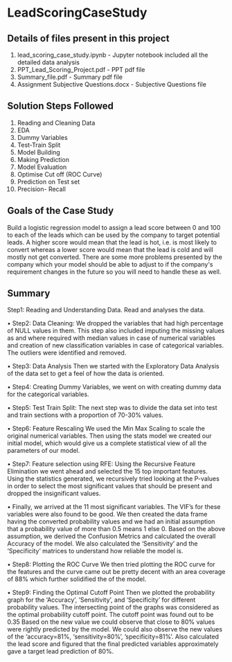 # LeadScoringCaseStudy

## Details of files present in this project
1. lead_scoring_case_study.ipynb - Jupyter notebook included all the detailed data analysis
2. PPT_Lead_Scoring_Project.pdf - PPT pdf file
3. Summary_file.pdf - Summary pdf file
4. Assignment Subjective Questions.docx - Subjective Questions file

## Solution Steps Followed

1. Reading and Cleaning Data
2. EDA
3. Dummy Variables
4. Test-Train Split
5. Model Building
6. Making Prediction
7. Model Evaluation
8. Optimise Cut off (ROC Curve)
9. Prediction on Test set
10. Precision- Recall

## Goals of the Case Study
Build a logistic regression model to assign a lead score between 0 and 100 to each of the leads which can be used by the company to target potential leads. A higher score would mean that the lead is hot, i.e. is most likely to convert whereas a lower score would mean that the lead is cold and will mostly not get converted. There are some more problems presented by the company which your model should be able to adjust to if the company's requirement changes in the future so you will need to handle these as well.


## Summary
 
 Step1: Reading and Understanding Data. Read and analyses the data.  
 
• Step2: Data Cleaning:  We dropped the variables that had high percentage of NULL 
values in them. This step also included imputing the missing values as and where 
required with median values in case of numerical variables and creation of new 
classification variables in case of categorical variables. The outliers were identified 
and removed.    

• Step3: Data Analysis Then we started with the Exploratory Data Analysis of the data 
set to get a feel of how the data is oriented.  

• Step4: Creating Dummy Variables, we went on with creating dummy data for the 
categorical variables.

• Step5: Test Train Split:  The next step was to divide the data set into test and train 
sections with a proportion of 70-30% values.

• Step6: Feature Rescaling We used the Min Max Scaling to scale the original numerical 
variables. Then using the stats model we created our initial model, which would give 
us a complete statistical view of all the parameters of our model.  

• Step7: Feature selection using RFE:  Using the Recursive Feature Elimination we went 
ahead and selected the 15 top important features. Using the statistics generated, we 
recursively tried looking at the P-values in order to select the most significant values 
that should be present and dropped the insignificant values. 

• Finally, we arrived at the 11 most significant variables. The VIF’s for these variables 
were also found to be good. We then created the data frame having the converted 
probability values and we had an initial assumption that a probability value of more 
than 0.5 means 1 else 0. Based on the above assumption, we derived the Confusion 
Metrics and calculated the overall Accuracy of the model. We also calculated the 
‘Sensitivity’ and the ‘Specificity’ matrices to understand how reliable the model is. 

• Step8: Plotting the ROC Curve We then tried plotting the ROC curve for the features 
and the curve came out be pretty decent with an area coverage of 88% which further 
solidified the of the model.  

• Step9: Finding the Optimal Cutoff Point Then we plotted the probability graph for the 
‘Accuracy’, ‘Sensitivity’, and ‘Specificity’ for different probability values. The 
intersecting point of the graphs was considered as the optimal probability cutoff 
point. The cutoff point was found out to be 0.35 Based on the new value we could 
observe that close to 80% values were rightly predicted by the model. We could also 
observe the new values of the ‘accuracy=81%, ‘sensitivity=80%’, ’specificity=81%’. 
Also calculated the lead score and figured that the final predicted variables 
approximately gave a target lead prediction of 80%.
